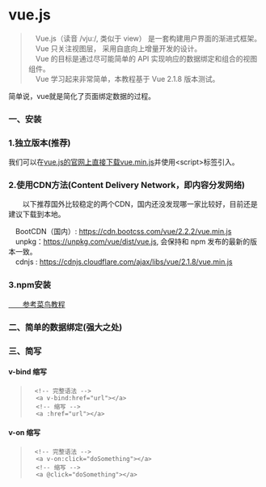# vue.js
> 　Vue.js（读音 /vjuː/, 类似于 view） 是一套构建用户界面的渐进式框架。<br>
　Vue 只关注视图层， 采用自底向上增量开发的设计。<br>
　Vue 的目标是通过尽可能简单的 API 实现响应的数据绑定和组合的视图组件。<br>
　Vue 学习起来非常简单，本教程基于 Vue 2.1.8 版本测试。<br>

简单说，vue就是简化了页面绑定数据的过程。

### 一、安装
### 1.独立版本(推荐)<br>
我们可以在[vue.js的官网上直接下载vue.min.js](http://vuejs.org/js/vue.min.js)并使用<script\>标签引入。

### 2.使用CDN方法(Content Delivery Network，即内容分发网络)<br>
　　以下推荐国外比较稳定的两个CDN，国内还没发现哪一家比较好，目前还是建议下载到本地。<br>
>
　BootCDN（国内）: https://cdn.bootcss.com/vue/2.2.2/vue.min.js<br>
　unpkg：https://unpkg.com/vue/dist/vue.js, 会保持和 npm 发布的最新的版本一致。<br>
　cdnjs : https://cdnjs.cloudflare.com/ajax/libs/vue/2.1.8/vue.min.js<br>

### 3.npm安装
[　　参考菜鸟教程](http://www.runoob.com/vue2/vue-install.html)

### 二、简单的数据绑定(强大之处)


### 三、简写
#### v-bind 缩写
>     　<!-- 完整语法 -->
>	    <a v-bind:href="url"></a>
>	    <!-- 缩写 -->
>	    <a :href="url"></a>

#### v-on 缩写
>     　<!-- 完整语法 -->
>	    <a v-on:click="doSomething"></a>
>	    <!-- 缩写 -->
>	    <a @click="doSomething"></a>